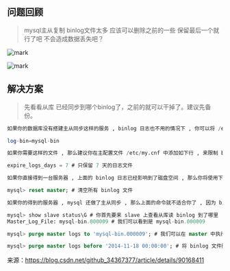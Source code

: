 ## 问题回顾

> mysql主从复制  binlog文件太多   应该可以删除之前的一些  保留最后一个就行了吧  不会造成数据丢失吧？

![mark](http://cdn.jayh.club/blog/20201028/JyuCkHISqkFl.png?imageslim)

![mark](http://cdn.jayh.club/blog/20201028/TYnltfKLTKVX.png?imageslim)



## 解决方案

> 先看看从库 已经同步到哪个binlog了，之前的就可以干掉了。建议先备份。

```sql
如果你的数据库没有搭建主从同步这样的服务 , binlog 日志也不用的情况下 , 你可以将 /etc/my.cnf 文件下面行删除或注释掉

log-bin=mysql-bin

如果你需要这样的文件 , 那么建议你在主配置文件 /etc/my.cnf 中添加如下行 , 来限制 binlog 日志文件存在时间 , 过期自动删除

expire_logs_days = 7 # 只保留 7 天的日志文件

如果你直接得到一台服务器 , 上面的 binlog 日志已经影响到了磁盘空间 , 那么你将使用下面命令清除

mysql> reset master; # 清空所有 binlog 文件

如果你的得到的服务器 , mysql 还做了主从同步 , 那么上面的命令就不适合你了 , 因为 binlog 文件删除过多的话 , 会导致数据不同步

mysql> show slave status\G # 你首先要来 slave 上查看从库读 binlog 到了哪里 
Master_Log_File: mysql-bin.000009 # 我们可以看到是 mysql-bin.000009

mysql> purge master logs to 'mysql-bin.000009'; # 我们可以在 master 中执行这条指令 , 将 binlog 文件删除至 mysql-bin.000009 前

mysql> purge master logs before '2014-11-18 00:00:00'; # 将 binlog 文件删除至此日期前
```



来源：https://blog.csdn.net/github_34367377/article/details/90168411